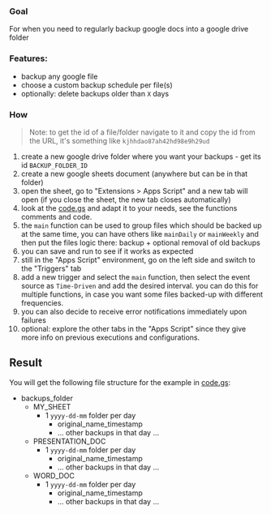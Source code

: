 ### Goal
For when you need to regularly backup google docs into a google drive folder

### Features:
* backup any google file
* choose a custom backup schedule per file(s)
* optionally: delete backups older than `X` days


### How
> Note: to get the id of a file/folder navigate to it and copy the id from the URL, it's something like `kjhhdao87ah42hd98e9h29ud`


1. create a new google drive folder where you want your backups - get its id `BACKUP_FOLDER_ID`
2. create a new google sheets document (anywhere but can be in that folder)
3. open the sheet, go to "Extensions > Apps Script" and a new tab will open (if you close the sheet, the new tab closes automatically)
4. look at the [code.gs](code.gs) and adapt it to your needs, see the functions comments and code.
  1. the `main` function can be used to group files which should be backed up at the same time, you can have others like `mainDaily` or `mainWeekly` and then put the files logic there: backup + optional removal of old backups
  2. you can save and run to see if it works as expected
3. still in the "Apps Script" environment, go on the left side and switch to the "Triggers" tab
4. add a new trigger and select the `main` function, then select the event source as `Time-Driven` and add the desired interval. you can do this for multiple functions, in case you want some files backed-up with different frequencies. 
  5. you can also decide to receive error notifications immediately upon failures
6. optional: explore the other tabs in the "Apps Script" since they give more info on previous executions and configurations.

## Result
You will get the following file structure for the example in [code.gs](code.gs):
* backups_folder
  * MY_SHEET
    * 1 `yyyy-dd-mm` folder per day
      * original_name_timestamp
      * ... other backups in that day ...
  * PRESENTATION_DOC
    * 1 `yyyy-dd-mm` folder per day
      * original_name_timestamp
      * ... other backups in that day ...
  * WORD_DOC
    * 1 `yyyy-dd-mm` folder per day
      * original_name_timestamp
      * ... other backups in that day ...
